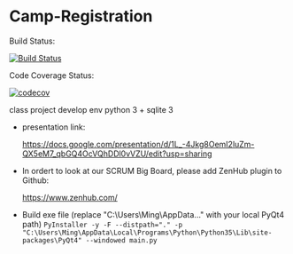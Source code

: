 # Camp-Registration

Build Status: 

[![Build Status](https://travis-ci.com/songzhm/Camp-Registration.svg?token=eZqkyDBTstz7c4k1na4p&branch=master)](https://travis-ci.com/songzhm/Camp-Registration)

Code Coverage Status:

[![codecov](https://codecov.io/gh/songzhm/Camp-Registration/branch/master/graph/badge.svg?token=rm8ZPBOsT9)](https://codecov.io/gh/songzhm/Camp-Registration)

class project
develop env python 3 + sqlite 3

* presentation link:

    https://docs.google.com/presentation/d/1L_-4Jkg8OemI2luZm-QX5eM7_qbGQ4OcVQhDDl0vVZU/edit?usp=sharing

* In ordert to look at our SCRUM Big Board, please add ZenHub plugin to Github:

    https://www.zenhub.com/

* Build exe file (replace "C:\Users\Ming\AppData\..." with your local PyQt4 path)
    `PyInstaller -y -F --distpath="." -p "C:\Users\Ming\AppData\Local\Programs\Python\Python35\Lib\site-packages\PyQt4" --windowed main.py`

